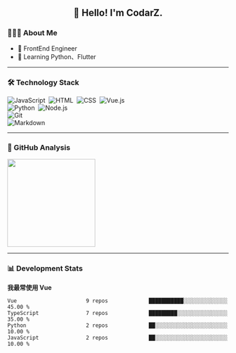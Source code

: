 <h2 align="center">👋 Hello! I'm CodarZ.</h2>

### 👨🏻‍💻 About Me

- 🤔 FrontEnd Engineer
- 🌱 Learning Python、Flutter

-------

### 🛠 Technology Stack

![JavaScript](https://img.shields.io/badge/-JavaScript-000?style=flat&logo=javascript)&nbsp;
![HTML](https://img.shields.io/badge/-HTML-000?style=flat&logo=HTML5)&nbsp;
![CSS](https://img.shields.io/badge/-CSS-000?style=flat&logo=CSS3&logoColor=1572B6)&nbsp;
![Vue.js](https://img.shields.io/badge/-Vue-000?style=flat&logo=adobe-photoshop)\
![Python](https://img.shields.io/badge/-Python-000?style=flat&logo=python)&nbsp;
![Node.js](https://img.shields.io/badge/-Node.js-000?style=flat&logo=node.js)&nbsp;\
![Git](https://img.shields.io/badge/-Git-000?style=flat&logo=git)\
![Markdown](https://img.shields.io/badge/-Markdown-000?style=flat&logo=markdown)&nbsp;

-------

### 🔭 GitHub Analysis

<!-- 
参考：https://github.com/anuraghazra/github-readme-stats 
-->
<p align="left">
  <a href="https://github.com/CodarZ">
    <img height="200em" src="https://github-readme-stats-eight-theta.vercel.app/api?username=CodarZ&show_icons=true&theme=vue-dark&include_all_commits=true&count_private=true&hide=contribs,issues" />
  </a>
</p>

-------

### 📊 Development Stats

<!--START_SECTION:waka-->
**我最常使用 Vue** 

```text
Vue                      9 repos             ███████████░░░░░░░░░░░░░░   45.00 % 
TypeScript               7 repos             █████████░░░░░░░░░░░░░░░░   35.00 % 
Python                   2 repos             ██░░░░░░░░░░░░░░░░░░░░░░░   10.00 % 
JavaScript               2 repos             ██░░░░░░░░░░░░░░░░░░░░░░░   10.00 % 
```




<!--END_SECTION:waka-->

